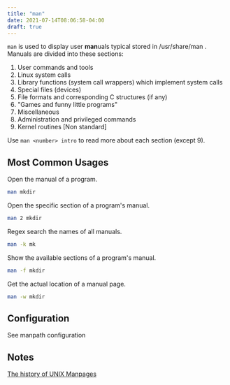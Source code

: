 ```yaml
---
title: "man"
date: 2021-07-14T08:06:58-04:00
draft: true
---
```


`man` is used to display user **man**uals typical stored in /usr/share/man
. Manuals are divided into these sections:

1. User commands and tools
2. Linux system calls
3. Library functions (system call wrappers) which implement system calls
4. Special files (devices)
5. File formats and corresponding C structures (if any)
6. "Games and funny little programs"
7. Miscellaneous
8. Administration and privileged commands
9. Kernel routines [Non standard]

Use `man <number> intro` to read more about each section (except 9).

## Most Common Usages

Open the manual of a program.

```sh
man mkdir 
```

Open the specific section of a program's manual.

```sh
man 2 mkdir
```

Regex search the names of all manuals.

```sh
man -k mk
```

Show the available sections of a program's manual.

```sh
man -f mkdir
```

Get the actual location of a manual page.

```sh
man -w mkdir
```

## Configuration

See manpath configuration

## Notes

[The history of UNIX Manpages](https://manpages.bsd.lv/history.html)
